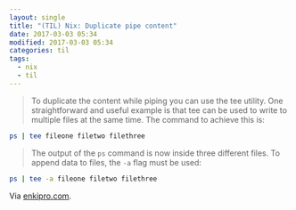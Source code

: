 ```yaml
---
layout: single
title: "(TIL) Nix: Duplicate pipe content"
date: 2017-03-03 05:34
modified: 2017-03-03 05:34
categories: til
tags:
  - nix
  - til
---
```


> To duplicate the content while piping you can use the tee utility.
One straightforward and useful example is that tee can be used to write to multiple files
at the same time.
The command to achieve this is:

```bash
ps | tee fileone filetwo filethree
```

> The output of the `ps` command is now inside three different files.
To append data to files, the `-a` flag must be used:

```bash
ps | tee -a fileone filetwo filethree
```

Via [enkipro.com](https://enkipro.com/insight/56f437459d23a008008ad6b1).
